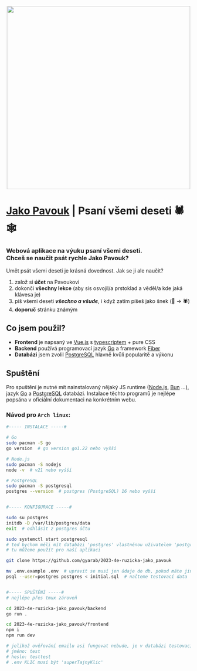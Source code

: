 <div align="center">
    <a href="https://jakopavouk.cz" target="_blank">
        <img src='https://jakopavouk.cz/OGnahledZaobleny.png' width='500'>
    </a>
</div>

# [Jako Pavouk](https://jakopavouk.cz) | Psaní všemi deseti 🕷️🕸️
### Webová aplikace na výuku psaní všemi deseti. <br> Chceš se naučit psát rychle Jako Pavouk?

Umět psát všemi deseti je krásná dovednost. Jak se ji ale naučit?
1. založ si **účet** na Pavoukovi
2. dokonči **všechny lekce** (aby sis osvojil/a prstoklad a věděl/a kde jaká klávesa je)
3. piš všemi deseti **_všechno a všude_**, i když zatím píšeš jako šnek (🐌 -> 🕷️)
4. **doporuč** stránku známým

## Co jsem použil?
- **Frontend** je napsaný ve [Vue.js](https://vuejs.org/) s [typescriptem](https://www.typescriptlang.org/) + pure CSS
- **Backend** používá programovací jazyk [Go](https://go.dev/) a framework [Fiber](https://gofiber.io/)
- **Databázi** jsem zvolil [PostgreSQL](https://www.postgresql.org/) hlavně kvůli popularitě a výkonu

## Spuštění
Pro spuštění je nutné mít nainstalovaný nějaký JS runtime ([Node.js](https://nodejs.org/), [Bun](https://bun.sh/) ...), jazyk [Go](https://go.dev/) a [PostgreSQL](https://www.postgresql.org/) databázi. Instalace těchto programů je nejlépe popsána v oficiální dokumentaci na konkrétním webu.

### Návod pro `Arch linux`:

```sh
#----- INSTALACE -----#

# Go
sudo pacman -S go
go version  # go version go1.22 nebo vyšší

# Node.js
sudo pacman -S nodejs
node -v  # v21 nebo vyšší

# PostgreSQL
sudo pacman -S postgresql
postgres --version  # postgres (PostgreSQL) 16 nebo vyšší


#----- KONFIGURACE -----#

sudo su postgres
initdb -D /var/lib/postgres/data
exit  # odhlásit z postgres účtu

sudo systemctl start postgresql
# teď bychom měli mít databázi 'postgres' vlastněnou uživatelem 'postgres' bez hesla
# tu můžeme použít pro naší aplikaci

git clone https://github.com/gyarab/2023-4e-ruzicka-jako_pavouk

mv .env.example .env  # upravit se musí jen údaje do db, pokud máte jiné jméno než 'postgres'
psql --user=postgres postgres < initial.sql  # načteme testovací data


#----- SPUŠTĚNÍ -----#
# nejlépe přes tmux zároveň

cd 2023-4e-ruzicka-jako_pavouk/backend
go run .

cd 2023-4e-ruzicka-jako_pavouk/frontend
npm i
npm run dev

# jelikož ověřování emailu asi fungovat nebude, je v databázi testovací uživatel:
# jméno: test
# heslo: testtest
# .env KLIC musí být 'superTajnyKlic'
```